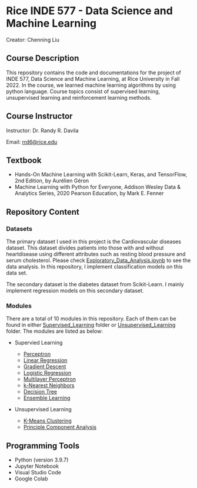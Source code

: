 # Rice INDE 577 - Data Science and Machine Learning

Creator: Chenning Liu


## Course Description

This repository contains the code and documentations for the project of INDE 577, Data Science and Machine Learning, at Rice University in Fall 2022. In the course, we learned machine learning algorithms by using python language. Course topics consist of supervised learning, unsupervised learning and reinforcement learning methods.


## Course Instructor

Instructor: Dr. Randy R. Davila

Email: rrd6@rice.edu


## Textbook
- Hands-On Machine Learning with Scikit-Learn, Keras, and TensorFlow, 2nd Edition, by Aurélien Géron
- Machine Learning with Python for Everyone, Addison Wesley Data & Analytics Series, 2020 Pearson Education, by Mark E. Fenner


## Repository Content

### Datasets

The primary dataset I used in this project is the Cardiovascular diseases dataset. This dataset divides patients into those with and without heartdisease using different attributes such as resting blood pressure and serum cholesterol. Please check [Exploratory_Data_Analysis.ipynb](https://github.com/YulinLi98/RICE_INDE577_Repo/blob/main/Exploratory_Data_Analysis.ipynb) to see the data analysis. In this repository, I implement classification models on this data set.

The secondary dataset is the diabetes dataset from Scikit-Learn. I mainly implement regression models on this secondary dataset.

### Modules 

There are a total of 10 modules in this repository. Each of them can be found in either [Supervised_Learning](https://github.com/YulinLi98/RICE_INDE577_Repo/tree/main/Supervised_Learning) folder or [Unsupervised_Learning](https://github.com/YulinLi98/RICE_INDE577_Repo/tree/main/Unsupervised_Learning) folder. The modules are listed as below: 

- Supervied Learning
    - [Perceptron](https://github.com/YulinLi98/RICE_INDE577_Repo/tree/main/Supervised_Learning/Perceptron)
    - [Linear Regression](https://github.com/YulinLi98/RICE_INDE577_Repo/tree/main/Supervised_Learning/Linear_Regression)
    - [Gradient Descent](https://github.com/YulinLi98/RICE_INDE577_Repo/tree/main/Supervised_Learning/Gradient_Descent)
    - [Logistic Regression](https://github.com/YulinLi98/RICE_INDE577_Repo/tree/main/Supervised_Learning/Logistic_Regression)
    - [Multilayer Perceptron](https://github.com/YulinLi98/RICE_INDE577_Repo/tree/main/Supervised_Learning/Multilayer_Perceptron)
    - [k-Nearest Neighbors](https://github.com/YulinLi98/RICE_INDE577_Repo/tree/main/Supervised_Learning/k-Nearest_Neighbors)
    - [Decision Tree](https://github.com/YulinLi98/RICE_INDE577_Repo/tree/main/Supervised_Learning/Decision_Tree)
    - [Ensemble Learning](https://github.com/YulinLi98/RICE_INDE577_Repo/tree/main/Supervised_Learning/Ensemble_Learning)

- Unsupervised Learning
    - [K-Means Clustering](https://github.com/YulinLi98/RICE_INDE577_Repo/tree/main/Unsupervised_Learning/K-Means_Clustering)
    - [Principle Component Analysis](https://github.com/YulinLi98/RICE_INDE577_Repo/tree/main/Unsupervised_Learning/Principle_Component_Analysis)


## Programming Tools
- Python (version 3.9.7)
- Jupyter Notebook
- Visual Studio Code
- Google Colab 







